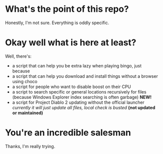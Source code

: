 # What's the point of this repo?
Honestly, I'm not sure. Everything is oddly specific.

# Okay well what is here at least?
Well, there's:
* a script that can help you be extra lazy when playing bingo, just because
* a script that can help you download and install things without a browser using choco
* a script for people who want to disable boost on their CPU
* a script to search specific or general locations recursively for files (because Windows Explorer index searching is often garbage) **NEW!**
* a script for Project Diablo 2 updating without the official launcher
   _currently it will just update all files, local check is busted_ **(not updated or maintained)**

# You're an incredible salesman
Thanks, I'm really trying.

